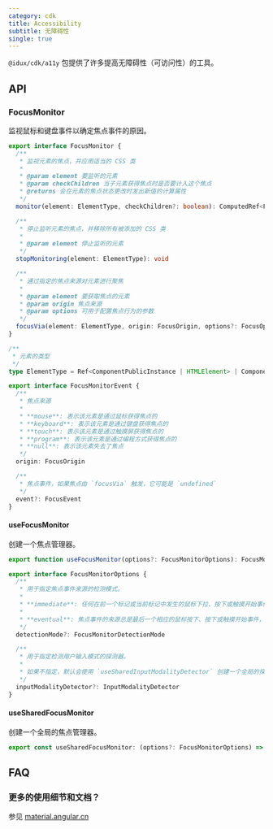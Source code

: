 ```yaml
---
category: cdk
title: Accessibility
subtitle: 无障碍性
single: true
---
```


`@idux/cdk/a11y` 包提供了许多提高无障碍性（可访问性）的工具。

## API

### FocusMonitor

监视鼠标和键盘事件以确定焦点事件的原因。

```ts
export interface FocusMonitor {
  /**
   * 监视元素的焦点，并应用适当的 CSS 类
   *
   * @param element 要监听的元素
   * @param checkChildren 当子元素获得焦点时是否要计入这个焦点
   * @returns 会在元素的焦点状态更改时发出新值的计算属性
   */
  monitor(element: ElementType, checkChildren?: boolean): ComputedRef<FocusMonitorEvent>

  /**
   * 停止监听元素的焦点，并移除所有被添加的 CSS 类
   *
   * @param element 停止监听的元素
   */
  stopMonitoring(element: ElementType): void

  /**
   * 通过指定的焦点来源对元素进行聚焦
   *
   * @param element 要获取焦点的元素
   * @param origin 焦点来源
   * @param options 可用于配置焦点行为的参数
   */
  focusVia(element: ElementType, origin: FocusOrigin, options?: FocusOptions): void
}

/**
 * 元素的类型
 */
type ElementType = Ref<ComponentPublicInstance | HTMLElement> | ComponentPublicInstance | HTMLElement

export interface FocusMonitorEvent {
  /**
   * 焦点来源
   * 
   * **mouse**: 表示该元素是通过鼠标获得焦点的
   * **keyboard**: 表示该元素是通过键盘获得焦点的
   * **touch**: 表示该元素是通过触摸屏获得焦点的
   * **program**: 表示该元素是通过编程方式获得焦点的
   * **null**: 表示该元素失去了焦点
   */
  origin: FocusOrigin

  /**
   * 焦点事件，如果焦点由 `focusVia` 触发，它可能是 `undefined`
   */
  event?: FocusEvent
}
```

#### useFocusMonitor

创建一个焦点管理器。

```ts
export function useFocusMonitor(options?: FocusMonitorOptions): FocusMonitor

export interface FocusMonitorOptions {
  /**
   * 用于指定焦点事件来源的检测模式。  
   *
   * **immediate**: 任何在前一个标记或当前标记中发生的鼠标下拉、按下或触摸开始事件都将更新焦点事件的来源(鼠标、键盘或触摸)。这是默认的配置。  
   *
   * **eventual**: 焦点事件的来源总是最后一个相应的鼠标按下、按下或触摸开始事件，无论它发生在多久以前。  
   */
  detectionMode?: FocusMonitorDetectionMode

  /**
   * 用于指定检测用户输入模式的探测器。
   *
   * 如果不指定，默认会使用 `useSharedInputModalityDetector` 创建一个全局的探测器。
   */
  inputModalityDetector?: InputModalityDetector
}
```

#### useSharedFocusMonitor

创建一个全局的焦点管理器。

```ts
export const useSharedFocusMonitor: (options?: FocusMonitorOptions) => FocusMonitor
```

## FAQ

### 更多的使用细节和文档？

参见 [material.angular.cn](https://material.angular.cn/cdk/a11y/overview)
